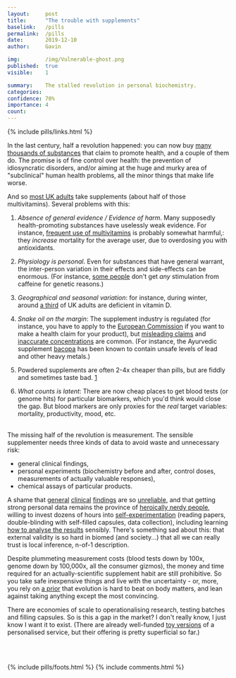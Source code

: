 ```yaml
---
layout:     post
title:      "The trouble with supplements"
baselink:   /pills
permalink:  /pills
date:       2019-12-10
author:     Gavin

img:        /img/Vulnerable-ghost.png
published:  true
visible:    1

summary:    The stalled revolution in personal biochemistry.
categories: 
confidence: 70%
importance: 4
count:      
---
```


{%	include pills/links.html		%}



In the last century, half a revolution happened: you can now buy <a href="{{thousands}}">many thousands of substances</a> that claim to promote health, and a couple of them do. The promise is of fine control over health: the prevention of idiosyncratic disorders, and/or aiming at the huge and murky area of "subclinical" human health problems, all the minor things that make life worse. 

And so <a href="{{uk}}">most UK adults</a> take supplements (about half of those multivitamins). Several problems with this:

1. _Absence of general evidence / Evidence of harm_. Many supposedly health-promoting substances have uselessly weak evidence. For instance, <a href="{{multi}}">frequent use of multivitamins</a> is probably somewhat harmful,: they _increase_ mortality for the average user, due to overdosing you with antioxidants. <br>

2. _Physiology is personal_. Even for substances that have general warrant, the inter-person variation in their effects and side-effects can be enormous. (For instance, <a href="{{caff}}">some people</a> don't get _any_ stimulation from caffeine for genetic reasons.) <br>

3. _Geographical and seasonal variation_: for instance, during winter, around <a href="{{d}}">a third</a> of UK adults are deficient in vitamin D.<br>

4. _Snake oil on the margin_: The supplement industry is regulated (for instance, you have to apply to the <a href="{{ec}}">European Commission</a> if you want to make a health claim for your product), but <a href="{{claims}}">misleading claims</a> and <a href="{{dilute}}">inaccurate concentrations</a> are common. (For instance, the Ayurvedic supplement <a href="{{baco}}">bacopa</a> has been known to contain unsafe levels of lead and other heavy metals.)<br>

5. Powdered supplements are often 2-4x cheaper than pills, but are fiddly and sometimes taste bad. <a href="#fn:1" id="fnref:1">1</a><br>

6. _What counts is latent_: There are now cheap places to get blood tests (or genome hits) for particular biomarkers, which you'd think would close the gap. But blood markers are only proxies for the _real_ target variables: mortality, productivity, mood, etc.

<br>
The missing half of the revolution is measurement. The sensible supplementer needs three kinds of data to avoid waste and unnecessary risk: 

* general clinical findings, 
* personal experiments (biochemistry before and after, control doses, measurements of actually valuable responses), 
* chemical assays of particular products. 

A shame that <a href="{{ioan}}">general</a> <a href="{{ioan2}}">clinical</a> <a href="{{ebm}}">findings</a> are so <a href="{{ioan3}}">unreliable</a>, and that getting strong personal data remains the province of <a href="{{selves}}">heroically nerdy people</a>, willing to invest dozens of hours into <a href="{{sarek}}">self-experimentation</a> (reading papers, double-blinding with self-filled capsules, data collection), including learning <a href="{{g}}">how to analyse the results</a> sensibly. There's something sad about this: that external validity is so hard in biomed (and society...) that all we can really trust is local inference, n-of-1 description.

Despite plummeting measurement costs (blood tests down by 100x, genome down by 100,000x, all the consumer gizmos), the money and time required for an actually-scientific supplement habit are still prohibitive. So you take safe inexpensive things and live with the uncertainty - or, more, you rely on <a href="{{algernon}}">a prior</a> that evolution is hard to beat on body matters, and lean against taking anything except the most convincing. 

There are economies of scale to operationalising research, testing batches and filling capsules. So is this a gap in the market? I don't really know, I just know I want it to exist. (There are already well-funded <a href="{{vitl}}">toy versions</a> of a personalised service, but their offering is pretty superficial so far.)


<br><br>

{%  include pills/foots.html %}
{%  include comments.html %}